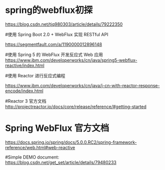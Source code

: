 # spring的webflux初探 
https://blog.csdn.net/tjq980303/article/details/79222350

#使用 Spring Boot 2.0 + WebFlux 实现 RESTful API

https://segmentfault.com/a/1190000012896148

#使用 Spring 5 的 WebFlux 开发反应式 Web 应用
https://www.ibm.com/developerworks/cn/java/spring5-webflux-reactive/index.html

#使用 Reactor 进行反应式编程

https://www.ibm.com/developerworks/cn/java/j-cn-with-reactor-response-encode/index.html

#Reactor 3 官方文档
http://projectreactor.io/docs/core/release/reference/#getting-started

# Spring WebFlux 官方文档
https://docs.spring.io/spring/docs/5.0.0.RC2/spring-framework-reference/web.html#web-reactive

#Simple DEMO document:
https://blog.csdn.net/get_set/article/details/79480233